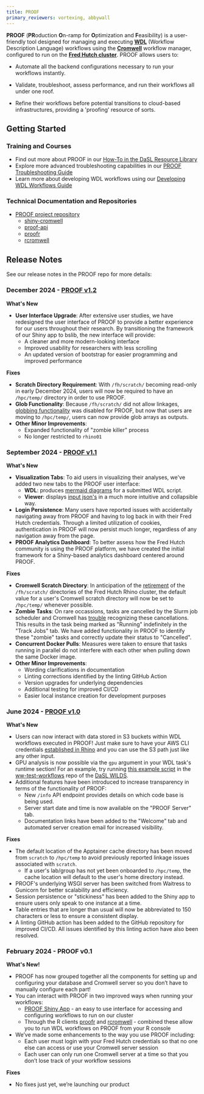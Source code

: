 ```yaml
---
title: PROOF
primary_reviewers: vortexing, abbywall
---
```


**PROOF** (**PR**oduction **O**n-ramp for **O**ptimization and **F**easibility) is a user-friendly tool designed for managing and executing [**WDL**](https://docs.openwdl.org/en/1.0.0/) (Workflow Description Language) workflows using the [**Cromwell**](https://cromwell.readthedocs.io/en/stable/) workflow manager, configured to run on the [**Fred Hutch cluster**](https://sciwiki.fredhutch.org/scicomputing/compute_jobs/). PROOF allows users to:

- Automate all the backend configurations necessary to run your workflows instantly.

- Validate, troubleshoot, assess performance, and run their workflows all under one roof.

- Refine their workflows before potential transitions to cloud-based infrastructures, providing a 'proofing' resource of sorts.

## Getting Started

### Training and Courses
- Find out more about PROOF in our [How-To in the DaSL Resource Library](/dasldemos/proof-how-to/)
- Explore more advanced troubleshooting capabilities in our [PROOF Troubleshooting Guide](/dasldemos/proof-troubleshooting/)
- Learn more about developing WDL workflows using our [Developing WDL Workflows Guide](https://hutchdatascience.org/Developing_WDL_Workflows/)

### Technical Documentation and Repositories
- [PROOF project repository](https://github.com/getwilds/proof)
    - [shiny-cromwell](https://github.com/getwilds/shiny-cromwell)
    - [proof-api](https://github.com/getwilds/proof-api)
    - [proofr](https://github.com/getwilds/proofr)
    - [rcromwell](https://github.com/getwilds/rcromwell)

## Release Notes
See our release notes in the PROOF repo for more details: 

### December 2024 - [PROOF v1.2](https://github.com/getwilds/proof/releases/tag/v1.2)
**What's New**

- **User Interface Upgrade**: After extensive user studies, we have redesigned the user interface of PROOF to 
provide a better experience for our users throughout their research. By transitioning the framework of our 
Shiny app to bslib, the new interface will provide:
    - A cleaner and more modern-looking interface
    - Improved usability for researchers with less scrolling
    - An updated version of bootstrap for easier programming and improved performance

**Fixes**

- **Scratch Directory Requirement**: With `/fh/scratch/` becoming read-only in early December 2024, users will now be required to have an `/hpc/temp/` directory in order to use PROOF.
- **Glob Functionality**: Because `/fh/scratch/` did not allow linkages, [globbing functionality](https://github.com/openwdl/wdl/blob/wdl-1.2/SPEC.md#glob) was disabled for PROOF, but now that users are moving to `/hpc/temp/`, users can now provide glob arrays as outputs.
- **Other Minor Improvements**:
    - Expanded functionality of "zombie killer" process
    - No longer restricted to `rhino01`



### September 2024 - [PROOF v1.1](https://github.com/getwilds/proof/releases/tag/v1.1)
**What's New**

- **Visualization Tabs**: To aid users in visualizing their analyses, we've added two new tabs to the PROOF user interface:
    - **WDL**: produces [mermaid diagrams](https://github.com/chanzuckerberg/miniwdl-viz?tab=readme-ov-file#simple) for a submitted WDL script.
    - **Viewer**: displays [input json's](https://github.com/timelyportfolio/listviewer) in a much more intuitive and collapsible way.
- **Login Persistence**: Many users have reported issues with accidentally navigating away from PROOF and having to log back in with their Fred Hutch credentials. Through a limited utilization of cookies, authentication in PROOF will now persist much longer, regardless of any navigation away from the page.
- **PROOF Analytics Dashboard**: To better assess how the Fred Hutch community is using the PROOF platform, we have created the initial framework for a Shiny-based analytics dashboard centered around PROOF.

**Fixes**

- **Cromwell Scratch Directory**: In anticipation of the [retirement](https://sciwiki.fredhutch.org/scicomputing/store_scratch/) of the `/fh/scratch/` directories of the Fred Hutch Rhino cluster, the default value for a user's Cromwell scratch directory will now be set to `/hpc/temp/` whenever possible.
- **Zombie Tasks**: On rare occassions, tasks are cancelled by the Slurm job scheduler and Cromwell has [trouble](https://github.com/broadinstitute/cromwell/issues/1499) recognizing these cancellations. This results in the task being marked as "Running" indefinitely in the "Track Jobs" tab. We have added functionality in PROOF to identify these "zombie" tasks and correctly update their status to "Cancelled".
- **Concurrent Docker Pulls**: Measures were taken to ensure that tasks running in parallel do not interfere with each other when pulling down the same Docker image.
- **Other Minor Improvements**:
    - Wording clarifications in documentation
    - Linting corrections identified by the linting GitHub Action
    - Version upgrades for underlying dependencies
    - Additional testing for improved CI/CD
    - Easier local instance creation for development purposes



### June 2024 - [PROOF v1.0](https://github.com/getwilds/proof/releases/tag/v1.0)
**What's New**
- Users can now interact with data stored in S3 buckets within WDL workflows executed in PROOF! Just make sure to have your AWS CLI credentials [established in Rhino](/scicomputing/access_credentials/#configure-aws-cli) and you can use the S3 path just like any other input.
- GPU analysis is now possible via the `gpu` argument in your WDL task's runtime section! For an example, try running [this example script](https://github.com/getwilds/ww-test-workflows/blob/main/gpuMatrixMult/gpuMatrixMult.wdl) in the [ww-test-workflows](https://github.com/getwilds/ww-test-workflows) repo of the [DaSL WILDS](https://github.com/getwilds).
- Additional features have been introduced to increase transparency in terms of the functionality of PROOF:
    - New `/info` API endpoint provides details on which code base is being used.
    - Server start date and time is now available on the "PROOF Server" tab.
    - Documentation links have been added to the "Welcome" tab and automated server creation email for increased visibility.

**Fixes**
- The default location of the Apptainer cache directory has been moved from `scratch` to `/hpc/temp` to avoid previously reported linkage issues associated with `scratch`.
    - If a user's lab/group has not yet been onboarded to `/hpc/temp`, the cache location will default to the user's home directory instead.
- PROOF's underlying WSGI server has been switched from Waitress to Gunicorn for better scalability and efficiency.
- Session persistence or "stickiness" has been added to the Shiny app to ensure users only speak to one instance at a time.
- Table entries that are longer than usual will now be abbreviated to 150 characters or less to ensure a consistent display.
- A linting GitHub action has been added to the GitHub repository for improved CI/CD. All issues identified by this linting action have also been resolved.



### February 2024 - PROOF v0.1
**What's New!**
- PROOF has now grouped together all the components for setting up and configuring your database and Cromwell server so you don’t have to manually configure each part!
- You can interact with PROOF in two improved ways when running your workflows:
    - [PROOF Shiny App](https://cromwellapp.fredhutch.org/) - an easy to use interface for accessing and configuring workflows to run on our cluster
    - Through the R clients [proofr](https://getwilds.org/proofr/) and [rcromwell](https://getwilds.org/rcromwell/) - combined these allow you to run WDL workflows on PROOF from your R console 
- We’ve made some enhancements to the way you use PROOF including:
    - Each user must login with your Fred Hutch credentials so that no one else can access or use your Cromwell server session
    - Each user can only run one Cromwell server at a time so that you don’t lose track of your workflow sessions

**Fixes**
- No fixes just yet, we’re launching our product
